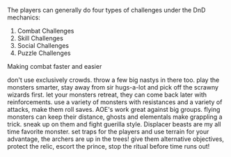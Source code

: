 
The players can generally do four types of challenges under the DnD mechanics:

1. Combat Challenges
2. Skill Challenges
3. Social Challenges
4. Puzzle Challenges


Making combat faster and easier

don't use exclusively crowds. throw a few big nastys in there too.
play the monsters smarter, stay away from sir hugs-a-lot and pick off the scrawny wizards first. let your monsters retreat, they can come back later with reinforcements.
use a variety of monsters with resistances and a variety of attacks, make them roll saves. AOE's work great against big groups. flying monsters can keep their distance, ghosts and elementals make grappling a trick.
sneak up on them and fight guerilla style. Displacer beasts are my all time favorite monster.
set traps for the players and use terrain for your advantage, the archers are up in the trees!
give them alternative objectives, protect the relic, escort the prince, stop the ritual before time runs out!
